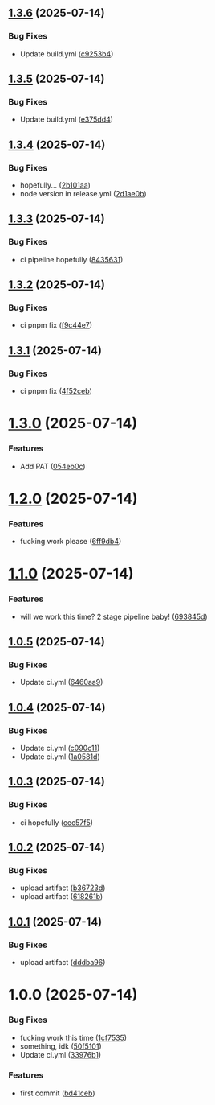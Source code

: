 ## [1.3.6](https://github.com/Kerpackie/friendly-fishstick/compare/v1.3.5...v1.3.6) (2025-07-14)


### Bug Fixes

* Update build.yml ([c9253b4](https://github.com/Kerpackie/friendly-fishstick/commit/c9253b4915edec2ac5f5c6b073579a6787584b8f))

## [1.3.5](https://github.com/Kerpackie/friendly-fishstick/compare/v1.3.4...v1.3.5) (2025-07-14)


### Bug Fixes

* Update build.yml ([e375dd4](https://github.com/Kerpackie/friendly-fishstick/commit/e375dd4ec4ab68615d677dd76bb674f1decd2411))

## [1.3.4](https://github.com/Kerpackie/friendly-fishstick/compare/v1.3.3...v1.3.4) (2025-07-14)


### Bug Fixes

* hopefully... ([2b101aa](https://github.com/Kerpackie/friendly-fishstick/commit/2b101aa7f2fb9a3e44f7ea3a04edb56037158303))
* node version in release.yml ([2d1ae0b](https://github.com/Kerpackie/friendly-fishstick/commit/2d1ae0b021bb3ab1ddd019548c62c280b3bdaccf))

## [1.3.3](https://github.com/Kerpackie/friendly-fishstick/compare/v1.3.2...v1.3.3) (2025-07-14)


### Bug Fixes

* ci pipeline hopefully ([8435631](https://github.com/Kerpackie/friendly-fishstick/commit/8435631d5d0c9fcf09311a980561584836df0843))

## [1.3.2](https://github.com/Kerpackie/friendly-fishstick/compare/v1.3.1...v1.3.2) (2025-07-14)


### Bug Fixes

* ci pnpm fix ([f9c44e7](https://github.com/Kerpackie/friendly-fishstick/commit/f9c44e79747013b6d04cfeb2be7bf33f27683051))

## [1.3.1](https://github.com/Kerpackie/friendly-fishstick/compare/v1.3.0...v1.3.1) (2025-07-14)


### Bug Fixes

* ci pnpm fix ([4f52ceb](https://github.com/Kerpackie/friendly-fishstick/commit/4f52cebd5f2c58f2fe920b33758b83525571bb6b))

# [1.3.0](https://github.com/Kerpackie/friendly-fishstick/compare/v1.2.0...v1.3.0) (2025-07-14)


### Features

* Add PAT ([054eb0c](https://github.com/Kerpackie/friendly-fishstick/commit/054eb0c026cff0e6fb7c3feec8283fb30ed81a40))

# [1.2.0](https://github.com/Kerpackie/friendly-fishstick/compare/v1.1.0...v1.2.0) (2025-07-14)


### Features

* fucking work please ([6ff9db4](https://github.com/Kerpackie/friendly-fishstick/commit/6ff9db4879fe2180471aa3c84545519dbe946a27))

# [1.1.0](https://github.com/Kerpackie/friendly-fishstick/compare/v1.0.5...v1.1.0) (2025-07-14)


### Features

* will we work this time? 2 stage pipeline baby! ([693845d](https://github.com/Kerpackie/friendly-fishstick/commit/693845dcd9665ba1d3191622bd675b4d84080629))

## [1.0.5](https://github.com/Kerpackie/friendly-fishstick/compare/v1.0.4...v1.0.5) (2025-07-14)


### Bug Fixes

* Update ci.yml ([6460aa9](https://github.com/Kerpackie/friendly-fishstick/commit/6460aa92656f00a56d88091bd411e9997e5f9e04))

## [1.0.4](https://github.com/Kerpackie/friendly-fishstick/compare/v1.0.3...v1.0.4) (2025-07-14)


### Bug Fixes

* Update ci.yml ([c090c11](https://github.com/Kerpackie/friendly-fishstick/commit/c090c11b55f6c6754aef8d66f21aa7647a1f96fc))
* Update ci.yml ([1a0581d](https://github.com/Kerpackie/friendly-fishstick/commit/1a0581deb3af2965723793d090c99845a77dbe83))

## [1.0.3](https://github.com/Kerpackie/friendly-fishstick/compare/v1.0.2...v1.0.3) (2025-07-14)


### Bug Fixes

* ci hopefully ([cec57f5](https://github.com/Kerpackie/friendly-fishstick/commit/cec57f54ba02d651f3768990ec078a88317e49e7))

## [1.0.2](https://github.com/Kerpackie/friendly-fishstick/compare/v1.0.1...v1.0.2) (2025-07-14)


### Bug Fixes

* upload artifact ([b36723d](https://github.com/Kerpackie/friendly-fishstick/commit/b36723d146f202ba2a2457b9ff0d51db9ba7172b))
* upload artifact ([618261b](https://github.com/Kerpackie/friendly-fishstick/commit/618261bbe599b4e1ec1db70fc8af8170552d9ed3))

## [1.0.1](https://github.com/Kerpackie/friendly-fishstick/compare/v1.0.0...v1.0.1) (2025-07-14)


### Bug Fixes

* upload artifact ([dddba96](https://github.com/Kerpackie/friendly-fishstick/commit/dddba9694585f3f05514b060bfe867ab85a2a6ef))

# 1.0.0 (2025-07-14)


### Bug Fixes

* fucking work this time ([1cf7535](https://github.com/Kerpackie/friendly-fishstick/commit/1cf753521682112c45114f371f8636f6e8e2542e))
* something, idk ([50f5101](https://github.com/Kerpackie/friendly-fishstick/commit/50f510118f4241eefcc7a696d30a473aec6a7362))
* Update ci.yml ([33976b1](https://github.com/Kerpackie/friendly-fishstick/commit/33976b1ca8aaee8aa87eec778211ab7b07eb2c1c))


### Features

* first commit ([bd41ceb](https://github.com/Kerpackie/friendly-fishstick/commit/bd41ceb369cce19af2e51dfe61d7bbedf4a240f4))
